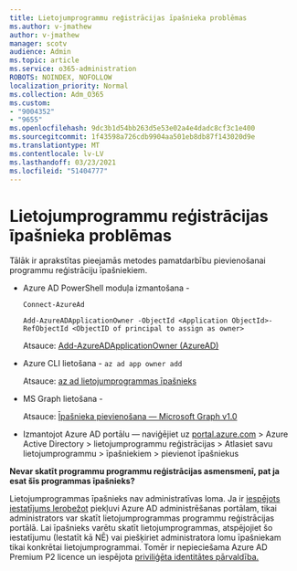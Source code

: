 ```yaml
---
title: Lietojumprogrammu reģistrācijas īpašnieka problēmas
ms.author: v-jmathew
author: v-jmathew
manager: scotv
audience: Admin
ms.topic: article
ms.service: o365-administration
ROBOTS: NOINDEX, NOFOLLOW
localization_priority: Normal
ms.collection: Adm_O365
ms.custom:
- "9004352"
- "9655"
ms.openlocfilehash: 9dc3b1d54bb263d5e53e02a4e4dadc8cf3c1e400
ms.sourcegitcommit: 1f43598a726cdb9904aa501eb8db87f143020d9e
ms.translationtype: MT
ms.contentlocale: lv-LV
ms.lasthandoff: 03/23/2021
ms.locfileid: "51404777"
---
```

# <a name="app-registration-owner-issues"></a>Lietojumprogrammu reģistrācijas īpašnieka problēmas

Tālāk ir aprakstītas pieejamās metodes pamatdarbību pievienošanai programmu reģistrāciju īpašniekiem.

- Azure AD PowerShell moduļa izmantošana -

    `Connect-AzureAd`

    `Add-AzureADApplicationOwner -ObjectId <Application ObjectId>-RefObjectId <ObjectID of principal to assign as owner>`

    Atsauce: [Add-AzureADApplicationOwner (AzureAD)](https://docs.microsoft.com/powershell/module/azuread/add-azureadapplicationowner)
- Azure CLI lietošana - `az ad app owner add`

    Atsauce: [az ad lietojumprogrammas īpašnieks](https://docs.microsoft.com/cli/azure/ad/app/owner)
- MS Graph lietošana -

    Atsauce: [Īpašnieka pievienošana — Microsoft Graph v1.0](https://docs.microsoft.com/graph/api/application-post-owners)
- Izmantojot Azure AD portālu — naviģējiet uz [portal.azure.com](https://portal.azure.com/) > Azure Active Directory > lietojumprogrammu reģistrācijas > Atlasiet savu lietojumprogrammu > īpašniekiem > pievienot īpašniekus

**Nevar skatīt programmu programmu reģistrācijas asmensmenī, pat ja esat šīs programmas īpašnieks?**

Lietojumprogrammas īpašnieks nav administratīvas loma. Ja ir [iespējots iestatījums Ierobežot](https://docs.microsoft.com/azure/active-directory/fundamentals/users-default-permissions) piekļuvi Azure AD administrēšanas portālam, tikai administrators var skatīt lietojumprogrammas programmu reģistrācijas portālā. Lai īpašnieks varētu skatīt lietojumprogrammas, atspējojiet šo iestatījumu (Iestatīt kā NĒ) vai piešķiriet administratora lomu īpašniekam tikai konkrētai lietojumprogrammai. Tomēr ir nepieciešama Azure AD Premium P2 licence un iespējota [priviliģēta identitātes pārvaldība.](https://docs.microsoft.com/azure/active-directory/privileged-identity-management/pim-configure)

